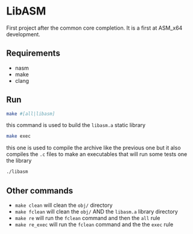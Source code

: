 # LibASM

First project after the common core completion. It is a first at ASM_x64 development.

## Requirements

 - nasm
 - make
 - clang

 ## Run

```bash
make #[all|libasm]
```

this command is used to build the `libasm.a` static library

```bash
make exec
```

this one is used to compile the archive like the previous one but it also compiles the `.c` files to make an executables that will run some tests one the library

```bash
./libasm
```

## Other commands

 - `make clean` will clean the `obj/` directory
 - `make fclean` will clean the `obj/` AND the `libasm.a` library directory
 - `make re` will run the `fclean` command and then the `all` rule
 - `make re_exec` will run the `fclean` command and the the `exec` rule
